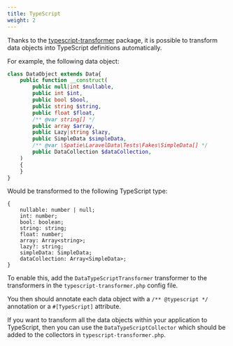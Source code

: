 ```yaml
---
title: TypeScript
weight: 2
---
```


Thanks to the [typescript-transformer](https://github.com/spatie/typescript-transformer) package, it is possible to transform data objects into TypeScript definitions automatically.

For example, the following data object:

```php
class DataObject extends Data{
    public function __construct(
        public null|int $nullable,
        public int $int,
        public bool $bool,
        public string $string,
        public float $float,
        /** @var string[] */
        public array $array,
        public Lazy|string $lazy,
        public SimpleData $simpleData,
        /** @var \Spatie\LaravelData\Tests\Fakes\SimpleData[] */
        public DataCollection $dataCollection,
    )
    {
    }
}
```

Would be transformed to the following TypeScript type:

```tsx
{
    nullable: number | null;
    int: number;
    bool: boolean;
    string: string;
    float: number;
    array: Array<string>;
    lazy?: string;
    simpleData: SimpleData;
    dataCollection: Array<SimpleData>;
}
```

To enable this, add the `DataTypeScriptTransformer` transformer to the transformers in the `typescript-transformer.php` config file.  

You then should annotate each data object with a `/** @typescript */` annotation or a `#[TypeScript]` attribute.

If you want to transform all the data objects within your application to TypeScript, then you can use the `DataTypeScriptCollector` which should be added to the collectors in `typescript-transformer.php`.
